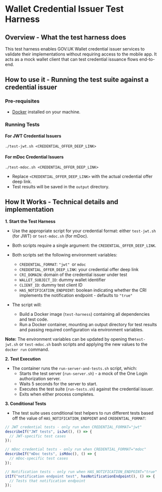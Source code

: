 # Wallet Credential Issuer Test Harness

## Overview - What the test harness does

This test harness enables GOV.UK Wallet credential issuer services to validate their implementations without requiring access to the mobile app. It acts as a mock wallet client that can test credential issuance flows end-to-end.

## How to use it - Running the test suite against a credential issuer

### Pre-requisites

- [Docker](https://docs.docker.com/get-docker/) installed on your machine.

### Running Tests

#### For JWT Credential Issuers

```
./test-jwt.sh <CREDENTIAL_OFFER_DEEP_LINK>
```

#### For mDoc Credential Issuers

```
./test-mdoc.sh <CREDENTIAL_OFFER_DEEP_LINK>
```

- Replace `<CREDENTIAL_OFFER_DEEP_LINK>` with the actual credential offer deep link.
- Test results will be saved in the `output` directory.


## How It Works - Technical details and implementation

**1. Start the Test Harness**
- Use the appropriate script for your credential format: either `test-jwt.sh` (for JWT) or `test-mdoc.sh` (for mDoc).
- Both scripts require a single argument: the `CREDENTIAL_OFFER_DEEP_LINK`.
- Both scripts set the following environment variables:
  - `CREDENTIAL_FORMAT`: `"jwt" `or `mdoc`
  - `CREDENTIAL_OFFER_DEEP_LINK`: your credential offer deep link
  - `CRI_DOMAIN`: domain of the credential issuer under test
  - `WALLET_SUBJECT_ID`: dummy wallet identifier
  - `CLIENT_ID`: dummy test client ID
  - `HAS_NOTIFICATION_ENDPOINT`: boolean indicating whether the CRI implements the notification endpoint - defaults to `"true"`

- The script will:
   - Build a Docker image (`test-harness`) containing all dependencies and test code. 
   - Run a Docker container, mounting an output directory for test results and passing required configuration via environment variables.

**Note:** The environment variables can be updated by opening the`test-jwt.sh` or `test-mdoc.sh` bash scripts and applying the new values to the `docker run` command.

**2. Test Execution**
- The container runs the `run-server-and-tests.sh` script, which:
   - Starts the test server (`run-server.sh`) - a mock of the One Login authorization server. 
   - Waits 5 seconds for the server to start. 
   - Executes the test suite (`run-tests.sh`) against the credential issuer. 
   - Exits when either process completes.

**3. Conditional Tests**
- The test suite uses conditional test helpers to run different tests based off the value of `HAS_NOTIFICATION_ENDPOINT` and `CREDENTIAL_FORMAT`:

```typescript
// JWT credential tests - only run when CREDENTIAL_FORMAT="jwt"
describeIf("JWT tests", isJwt(), () => {
  // JWT-specific test cases
});

// mDoc credential tests - only run when CREDENTIAL_FORMAT="mdoc"  
describeIf("mDoc tests", isMdoc(), () => {
  // mDoc-specific test cases
});

// Notification tests - only run when HAS_NOTIFICATION_ENDPOINT="true"
itIf("notification endpoint test", hasNotificationEndpoint(), () => {
  // Tests that notification endpoint
});

```
